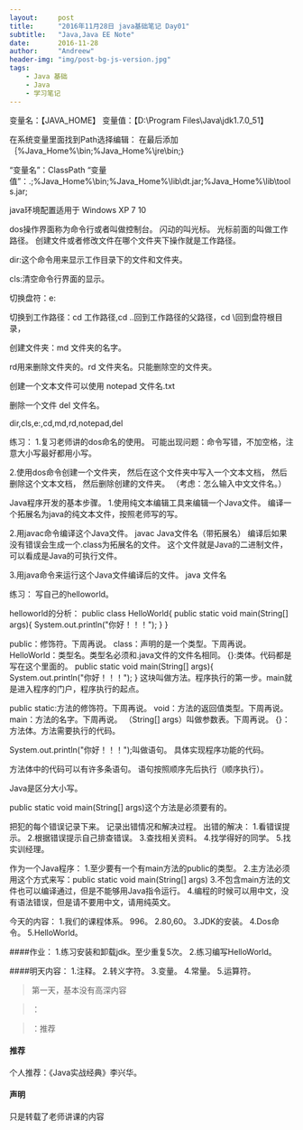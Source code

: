 ```yaml
---
layout:     post
title:      "2016年11月28日 java基础笔记 Day01"
subtitle:   "Java,Java EE Note"
date:       2016-11-28
author:     "Andreew"
header-img: "img/post-bg-js-version.jpg"
tags:
    - Java 基础
    - Java
    - 学习笔记
---
```


变量名：【JAVA_HOME】
变量值：【D:\Program Files\Java\jdk1.7.0_51】

在系统变量里面找到Path选择编辑：
在最后添加 ｛%Java_Home%\bin;%Java_Home%\jre\bin;｝

“变量名”：ClassPath
“变量值”：.;%Java_Home%\bin;%Java_Home%\lib\dt.jar;%Java_Home%\lib\tools.jar;

java环境配置适用于 Windows XP 7 10 

dos操作界面称为命令行或者叫做控制台。
闪动的叫光标。
光标前面的叫做工作路径。
创建文件或者修改文件在哪个文件夹下操作就是工作路径。

dir:这个命令用来显示工作目录下的文件和文件夹。

cls:清空命令行界面的显示。

切换盘符：e:

切换到工作路径：cd 工作路径,cd ..回到工作路径的父路径，cd \回到盘符根目录，

创建文件夹：md 文件夹的名字。

rd用来删除文件夹的。rd 文件夹名。只能删除空的文件夹。

创建一个文本文件可以使用 notepad 文件名.txt

删除一个文件 del 文件名。

dir,cls,e:,cd,md,rd,notepad,del

练习：
1.复习老师讲的dos命名的使用。
  可能出现问题：命令写错，不加空格，注意大小写最好都用小写。

2.使用dos命令创建一个文件夹，
  然后在这个文件夹中写入一个文本文档，
  然后删除这个文本文档，
  然后删除创建的文件夹。
  （考虑：怎么输入中文文件名。）


Java程序开发的基本步骤。
1.使用纯文本编辑工具来编辑一个Java文件。
  编译一个拓展名为java的纯文本文件，按照老师写的写。

2.用javac命令编译这个Java文件。
  javac Java文件名（带拓展名）
  编译后如果没有错误会生成一个.class为拓展名的文件。
  这个文件就是Java的二进制文件，可以看成是Java的可执行文件。
  
3.用java命令来运行这个Java文件编译后的文件。
  java 文件名

练习：
写自己的helloworld。

helloworld的分析：
public class HelloWorld{
    public static void main(String[] args){
	System.out.println("你好！！！");
    }
}

public：修饰符。下周再说。
class：声明的是一个类型。下周再说。
HelloWorld：类型名。类型名必须和.java文件的文件名相同。
{}:类体。代码都是写在这个里面的。
public static void main(String[] args){
	System.out.println("你好！！！");
    }
这块叫做方法。程序执行的第一步。main就是进入程序的门户，程序执行的起点。

public static:方法的修饰符。下周再说。
void：方法的返回值类型。下周再说。
main：方法的名字。下周再说。
（String[] args）叫做参数表。下周再说。
{}：方法体。方法需要执行的代码。

System.out.println("你好！！！");叫做语句。
具体实现程序功能的代码。

方法体中的代码可以有许多条语句。
语句按照顺序先后执行（顺序执行）。

Java是区分大小写。

public static void main(String[] args)这个方法是必须要有的。

把犯的每个错误记录下来。
记录出错情况和解决过程。
出错的解决：
1.看错误提示。
2.根据错误提示自己排查错误。
3.查找相关资料。
4.找学得好的同学。
5.找实训经理。

作为一个Java程序：
1.至少要有一个有main方法的public的类型。
2.主方法必须用这个方式来写：public static void main(String[] args)
3.不包含main方法的文件也可以编译通过，但是不能够用Java指令运行。
4.编程的时候可以用中文，没有语法错误，但是请不要用中文，请用纯英文。

今天的内容：
1.我们的课程体系。
  996。
2.80,60。
3.JDK的安装。
4.Dos命令。
5.HelloWorld。

####作业：
1.练习安装和卸载jdk。至少重复5次。
2.练习编写HelloWorld。

####明天内容：
1.注释。
2.转义字符。
3.变量。
4.常量。
5.运算符。



> 第一天，基本没有高深内容


> ：



> ：推荐

#### 推荐
个人推荐：《Java实战经典》李兴华。


#### 声明
只是转载了老师讲课的内容




